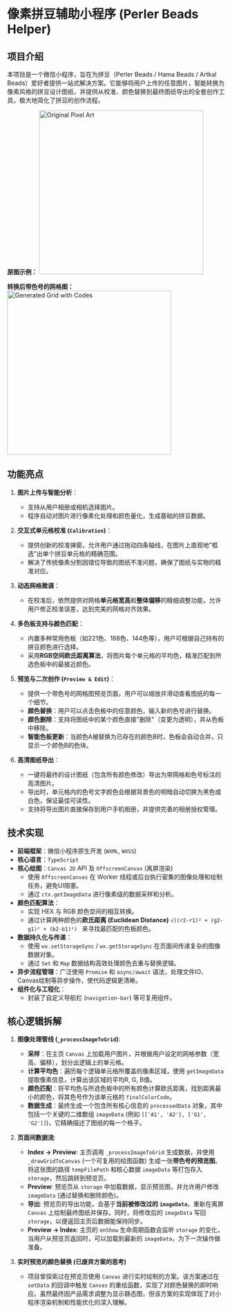 # 像素拼豆辅助小程序 (Perler Beads Helper)

## 项目介绍

本项目是一个微信小程序，旨在为拼豆（Perler Beads / Hama Beads / Artkal Beads）爱好者提供一站式解决方案。它能够将用户上传的任意图片，智能转换为像素风格的拼豆设计图纸，并提供从校准、颜色替换到最终图纸导出的全套创作工具，极大地简化了拼豆的创作流程。

**原图示例：**
<img width="380" alt="Original Pixel Art" src="https://github.com/user-attachments/assets/12abca9f-fd45-463d-898e-0a3fca491ad9" />

**转换后带色号的网格图：**
<img width="380" alt="Generated Grid with Codes" src="https://github.com/user-attachments/assets/d887a72a-9b80-4f2d-b4b0-0176e5b81345" />

## 功能亮点

1.  **图片上传与智能分析**：
    *   支持从用户相册或相机选择图片。
    *   程序自动对图片进行像素化处理和颜色量化，生成基础的拼豆数据。

2.  **交互式单元格校准 (`Calibration`)**：
    *   提供创新的校准弹窗，允许用户通过拖动四条轴线，在图片上直观地"框选"出单个拼豆单元格的精确范围。
    *   解决了传统像素分割因错位导致的图纸不准问题，确保了图纸与实物的精准对应。

3.  **动态网格微调**：
    *   在校准后，依然提供对网格**单元格宽高**和**整体偏移**的精细调整功能，允许用户修正校准误差，达到完美的网格对齐效果。

4.  **多色板支持与颜色匹配**：
    *   内置多种常用色板（如221色、168色、144色等），用户可根据自己持有的拼豆颜色进行选择。
    *   采用**RGB空间欧氏距离算法**，将图片每个单元格的平均色，精准匹配到所选色板中的最接近颜色。

5.  **预览与二次创作 (`Preview & Edit`)**：
    *   提供一个带色号的网格图预览页面，用户可以缩放并滑动查看图纸的每一个细节。
    *   **颜色替换**：用户可以点击色板中的任意颜色，输入新的色号进行替换。
    *   **颜色删除**：支持将图纸中的某个颜色直接"删除"（变更为透明），并从色板中移除。
    *   **智能色板更新**：当颜色A被替换为已存在的颜色B时，色板会自动合并，只显示一个颜色B的色块。

6.  **高清图纸导出**：
    *   一键将最终的设计图纸（包含所有颜色修改）导出为带网格和色号标注的高清图片。
    *   导出时，单元格内的色号文字颜色会根据背景色的明暗自动切换为黑色或白色，保证最佳可读性。
    *   支持将导出图片直接保存到用户手机相册，并提供完善的相册授权管理。

## 技术实现

*   **前端框架**：微信小程序原生开发 (`WXML`, `WXSS`)
*   **核心语言**：`TypeScript`
*   **核心绘图**：`Canvas 2D` API 及 `OffscreenCanvas` (离屏渲染)
    *   使用 `OffscreenCanvas` 在 Worker 线程或后台执行密集的图像处理和绘制任务，避免UI阻塞。
    *   通过 `ctx.getImageData` 进行像素级的数据采样和分析。
*   **颜色匹配算法**：
    *   实现 HEX 与 RGB 颜色空间的相互转换。
    *   通过计算两种颜色的**欧氏距离 (Euclidean Distance)** `√((r2-r1)² + (g2-g1)² + (b2-b1)²) ` 来寻找最匹配的色板颜色。
*   **数据持久化与传递**：
    *   使用 `wx.setStorageSync` / `wx.getStorageSync` 在页面间传递复杂的图像数据对象。
    *   通过 `Set` 和 `Map` 数据结构高效处理颜色去重与替换逻辑。
*   **异步流程管理**：广泛使用 `Promise` 和 `async/await` 语法，处理文件IO、Canvas绘制等异步操作，使代码逻辑更清晰。
*   **组件化与工程化**：
    *   封装了自定义导航栏 (`navigation-bar`) 等可复用组件。

## 核心逻辑拆解

1.  **图像处理管线 (`_processImageToGrid`)**:
    *   **采样**：在主页 `Canvas` 上加载用户图片，并根据用户设定的网格参数（宽高、偏移），划分出逻辑上的单元格。
    *   **计算平均色**：遍历每个逻辑单元格所覆盖的像素区域，使用 `getImageData` 提取像素信息，计算出该区域的平均R, G, B值。
    *   **颜色匹配**：将平均色与所选色板中的所有颜色计算欧氏距离，找到距离最小的颜色，将其色号作为该单元格的 `finalColorCode`。
    *   **数据生成**：最终生成一个包含所有核心信息的 `processedData` 对象，其中包括一个关键的二维数组 `imageData` (例如 `[['A1', 'A2'], ['G1', 'G2']]`)，它精确描述了图纸的每一个格子。

2.  **页面间数据流**:
    *   **Index -> Preview**: 主页调用 `_processImageToGrid` 生成数据，并使用 `_drawGridToCanvas` (一个可复用的绘图函数) 生成一张**带色号的预览图**。将这张图的路径 `tempFilePath` 和核心数据 `imageData` 等打包存入 `storage`，然后跳转到预览页。
    *   **Preview**: 预览页从 `storage` 中加载数据，显示预览图，并允许用户修改 `imageData` (通过替换和删除颜色)。
    *   **导出**: 预览页的导出功能，会基于**当前被修改过的 `imageData`**，重新在离屏 `Canvas` 上绘制最终图纸并保存。同时，将修改后的 `imageData` 写回 `storage`，以便返回主页后数据能保持同步。
    *   **Preview -> Index**: 主页的 `onShow` 生命周期函数会监听 `storage` 的变化，当用户从预览页返回时，可以加载到最新的 `imageData`，为下一次操作做准备。

3.  **实时预览的颜色替换 (已废弃方案的思考)**
    *   项目曾探索过在预览页使用 `Canvas` 进行实时绘制的方案。该方案通过在 `setData` 的回调中触发 `Canvas` 的重绘函数，实现了对颜色替换的即时响应。虽然最终因产品需求调整为显示静态图，但该方案的实现体现了对小程序渲染机制和性能优化的深入理解。
